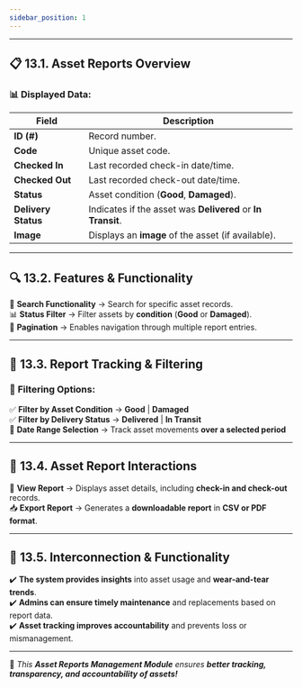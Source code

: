 ```yaml
---
sidebar_position: 1
---
```


---

## 📋 13.1. Asset Reports Overview

### 📊 Displayed Data:

| Field               | Description                                                 |
| ------------------- | ----------------------------------------------------------- |
| **ID (#)**          | Record number.                                              |
| **Code**            | Unique asset code.                                          |
| **Checked In**      | Last recorded check-in date/time.                           |
| **Checked Out**     | Last recorded check-out date/time.                          |
| **Status**          | Asset condition (**Good**, **Damaged**).                    |
| **Delivery Status** | Indicates if the asset was **Delivered** or **In Transit**. |
| **Image**           | Displays an **image** of the asset (if available).          |

---

## 🔍 13.2. Features & Functionality

🔹 **Search Functionality** → Search for specific asset records.  
📊 **Status Filter** → Filter assets by **condition** (**Good** or **Damaged**).  
📄 **Pagination** → Enables navigation through multiple report entries.

---

## 🔄 13.3. Report Tracking & Filtering

### 🎯 **Filtering Options:**

✅ **Filter by Asset Condition** → **Good** | **Damaged**  
✅ **Filter by Delivery Status** → **Delivered** | **In Transit**  
📅 **Date Range Selection** → Track asset movements **over a selected period**

---

## 📂 13.4. Asset Report Interactions

📝 **View Report** → Displays asset details, including **check-in and check-out** records.  
📥 **Export Report** → Generates a **downloadable report** in **CSV or PDF format**.

---

## 🔗 13.5. Interconnection & Functionality

✔️ **The system provides insights** into asset usage and **wear-and-tear trends**.  
✔️ **Admins can ensure timely maintenance** and replacements based on report data.  
✔️ **Asset tracking improves accountability** and prevents loss or mismanagement.

---

🚀 _This **Asset Reports Management Module** ensures **better tracking, transparency, and accountability of assets!**_
